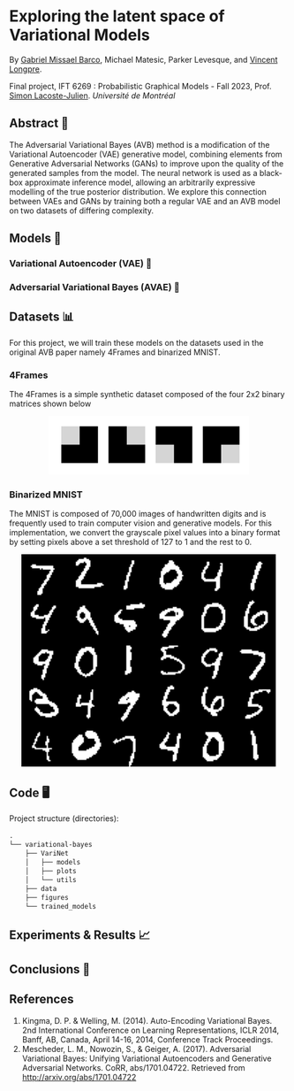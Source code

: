 # Exploring the latent space of Variational Models

By [Gabriel Missael Barco](https://github.com/GabrielMissael), Michael Matesic, Parker Levesque, and [Vincent Longpre](https://github.com/VincentLongpre).

Final project, IFT 6269 : Probabilistic Graphical Models - Fall 2023, Prof. [Simon Lacoste-Julien](https://www.iro.umontreal.ca/~slacoste/). *Université de Montréal*

## Abstract 📄
The Adversarial Variational Bayes (AVB) method is a modification of the Variational Autoencoder (VAE) generative model, combining elements from Generative Adversarial Networks (GANs) to improve upon the quality of the generated samples from the model. The neural network is used as a black-box approximate inference model, allowing an arbitrarily expressive modelling of the true posterior distribution. We explore this connection between VAEs and GANs by training both a regular VAE and an AVB model on two datasets of differing complexity.
 
## Models 🧠

### Variational Autoencoder (VAE) 🤖

### Adversarial Variational Bayes (AVAE) 🧠

## Datasets 📊

For this project, we will train these models on the datasets used in the original AVB paper namely 4Frames and binarized MNIST. 

### 4Frames
The 4Frames is a simple synthetic dataset composed of the four 2x2 binary matrices shown below

<div align="center">
    <img src="/figures/4Frames_dataset.png" alt="$Frames Example">
</div>


### Binarized MNIST

The MNIST is composed of 70,000 images of handwritten digits and is frequently used to train computer vision and generative models. For this implementation, we convert the grayscale pixel values into a binary format by setting pixels above a set threshold of 127 to 1 and the rest to 0.

<div align="center">
    <img src="/figures/mnist_dataset.png" alt="$MNIST Example">
</div>

## Code 🖥️

Project structure (directories):
```
.
└── variational-bayes
    ├── VariNet
    │   ├── models
    │   ├── plots
    │   └── utils
    ├── data
    ├── figures
    └── trained_models
```

## Experiments & Results 📈

## Conclusions 📝

## References
1. Kingma, D. P. & Welling, M. (2014). Auto-Encoding Variational Bayes. 2nd International Conference on Learning Representations, ICLR 2014, Banff, AB, Canada, April 14-16, 2014, Conference Track Proceedings.
2. Mescheder, L. M., Nowozin, S., & Geiger, A. (2017). Adversarial Variational Bayes: Unifying Variational Autoencoders and Generative Adversarial Networks. CoRR, abs/1701.04722. Retrieved from http://arxiv.org/abs/1701.04722

